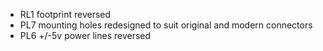* RL1 footprint reversed
* PL7 mounting holes redesigned to suit original and modern connectors
* PL6 +/-5v power lines reversed
